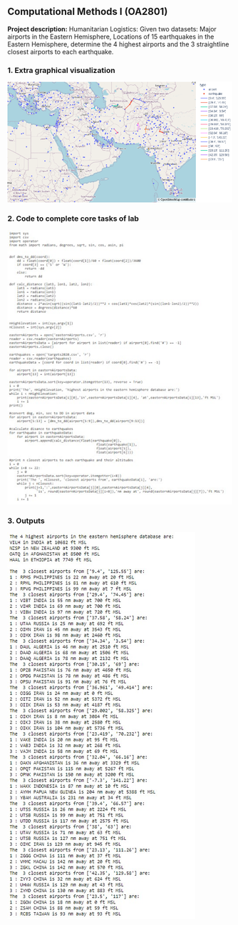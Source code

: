 ## Computational Methods I (OA2801)

**Project description:** Humanitarian Logistics: Given two datasets: Major airports in the Eastern Hemisphere, Locations of 15 earthquakes in the Eastern Hemisphere, determine the 4 highest airports and the 3 straightline closest airports to each earthquake.

### 1. Extra graphical visualization
<img src="images/humanitarianlogistics1.png?raw=true"/>

### 2. Code to complete core tasks of lab
<img src="images/ParseDisasters.jpg?raw=true"/>

### 3. Outputs
<img src="images/DisastersOutputs.jpg?raw=true"/>
